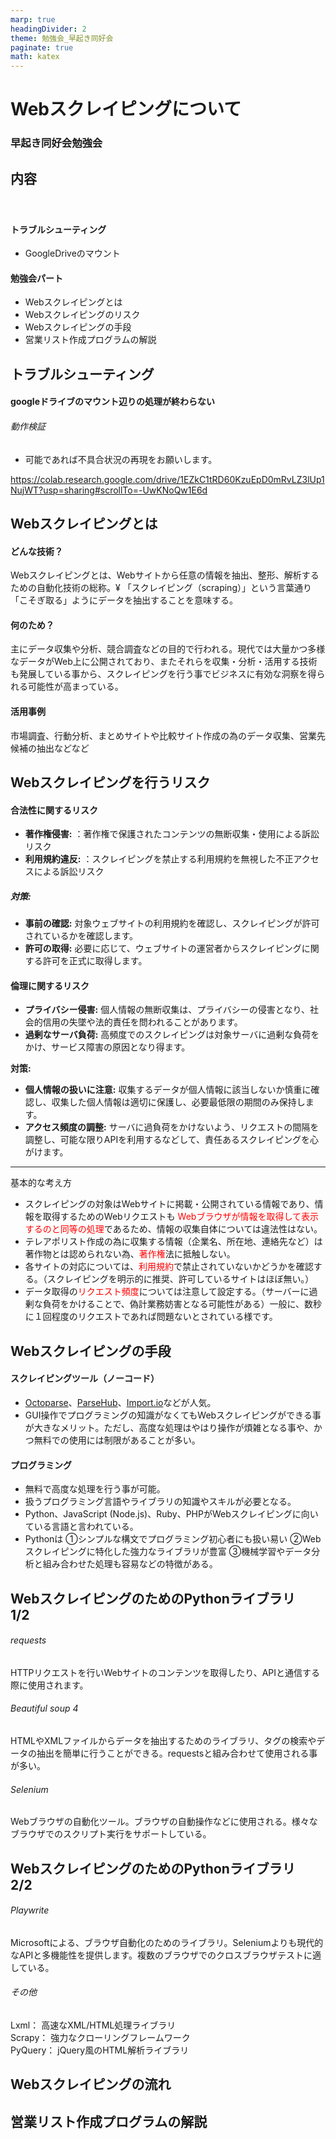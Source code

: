 ```yaml
---
marp: true
headingDivider: 2
theme: 勉強会_早起き同好会
paginate: true
math: katex
---
```


# Webスクレイピングについて

<!-- _class: title -->
<!-- _paginate: false -->

### 早起き同好会勉強会

## 内容
　　
#### トラブルシューティング

- GoogleDriveのマウント

#### 勉強会パート

- Webスクレイピングとは
- Webスクレイピングのリスク
- Webスクレイピングの手段
- 営業リスト作成プログラムの解説

## トラブルシューティング

#### googleドライブのマウント辺りの処理が終わらない

###### 動作検証

- 可能であれば不具合状況の再現をお願いします。

https://colab.research.google.com/drive/1EZkC1tRD60KzuEpD0mRvLZ3lUp1NujWT?usp=sharing#scrollTo=-UwKNoQw1E6d

## Webスクレイピングとは

#### どんな技術？

Webスクレイピングとは、Webサイトから任意の情報を抽出、整形、解析するための自動化技術の総称。¥
「スクレイピング（scraping）」という言葉通り「こそぎ取る」ようにデータを抽出することを意味する。

#### 何のため？

主にデータ収集や分析、競合調査などの目的で行われる。現代では大量かつ多様なデータがWeb上に公開されており、またそれらを収集・分析・活用する技術も発展している事から、スクレイピングを行う事でビジネスに有効な洞察を得られる可能性が高まっている。

#### 活用事例

市場調査、行動分析、まとめサイトや比較サイト作成の為のデータ収集、営業先候補の抽出などなど

## Webスクレイピングを行うリスク

#### 合法性に関するリスク

- **著作権侵害:** ：著作権で保護されたコンテンツの無断収集・使用による訴訟リスク
- **利用規約違反:** ：スクレイピングを禁止する利用規約を無視した不正アクセスによる訴訟リスク

##### **対策:**
- **事前の確認:** 対象ウェブサイトの利用規約を確認し、スクレイピングが許可されているかを確認します。
- **許可の取得:** 必要に応じて、ウェブサイトの運営者からスクレイピングに関する許可を正式に取得します。

#### 倫理に関するリスク

- **プライバシー侵害:** 個人情報の無断収集は、プライバシーの侵害となり、社会的信用の失墜や法的責任を問われることがあります。
- **過剰なサーバ負荷:** 高頻度でのスクレイピングは対象サーバに過剰な負荷をかけ、サービス障害の原因となり得ます。

**対策:**
- **個人情報の扱いに注意:** 収集するデータが個人情報に該当しないか慎重に確認し、収集した個人情報は適切に保護し、必要最低限の期間のみ保持します。
- **アクセス頻度の調整:** サーバに過負荷をかけないよう、リクエストの間隔を調整し、可能な限りAPIを利用するなどして、責任あるスクレイピングを心がけます。

---
基本的な考え方

- スクレイピングの対象はWebサイトに掲載・公開されている情報であり、情報を取得するためのWebリクエストも <font color="#ff0000"> Webブラウザが情報を取得して表示するのと同等の処理</font>であるため、情報の収集自体については違法性はない。
- テレアポリスト作成の為に収集する情報（企業名、所在地、連絡先など）は著作物とは認められない為、<font color="#ff0000">著作権</font>法に抵触しない。
- 各サイトの対応については、<font color="#ff0000">利用規約</font>で禁止されていないかどうかを確認する。（スクレイピングを明示的に推奨、許可しているサイトはほぼ無い。）
- データ取得の<font color="#ff0000">リクエスト頻度</font>については注意して設定する。（サーバーに過剰な負荷をかけることで、偽計業務妨害となる可能性がある）一般に、数秒に１回程度のリクエストであれば問題ないとされている様です。

## Webスクレイピングの手段

#### スクレイピングツール（ノーコード）

- [Octoparse](https://www.octoparse.jp/)、[ParseHub](https://www.parsehub.com/)、[Import.io](https://www.import.io/)などが人気。
- GUI操作でプログラミングの知識がなくてもWebスクレイピングができる事が大きなメリット。ただし、高度な処理はやはり操作が煩雑となる事や、かつ無料での使用には制限があることが多い。

#### プログラミング

- 無料で高度な処理を行う事が可能。
- 扱うプログラミング言語やライブラリの知識やスキルが必要となる。
- Python、JavaScript (Node.js)、Ruby、PHPがWebスクレイピングに向いている言語と言われている。
- Pythonは ①シンプルな構文でプログラミング初心者にも扱い易い ②Webスクレイピングに特化した強力なライブラリが豊富 ③機械学習やデータ分析と組み合わせた処理も容易などの特徴がある。

## WebスクレイピングのためのPythonライブラリ　1/2

###### requests

HTTPリクエストを行いWebサイトのコンテンツを取得したり、APIと通信する際に使用されます。

###### Beautiful soup 4

HTMLやXMLファイルからデータを抽出するためのライブラリ、タグの検索やデータの抽出を簡単に行うことができる。requestsと組み合わせて使用される事が多い。

###### Selenium

Webブラウザの自動化ツール。ブラウザの自動操作などに使用される。様々なブラウザでのスクリプト実行をサポートしている。

## WebスクレイピングのためのPythonライブラリ　2/2

###### Playwrite

Microsoftによる、ブラウザ自動化のためのライブラリ。Seleniumよりも現代的なAPIと多機能性を提供します。複数のブラウザでのクロスブラウザテストに適している。

###### その他

Lxml： 高速なXML/HTML処理ライブラリ\
Scrapy： 強力なクローリングフレームワーク\
PyQuery： jQuery風のHTML解析ライブラリ

## Webスクレイピングの流れ

## 営業リスト作成プログラムの解説
